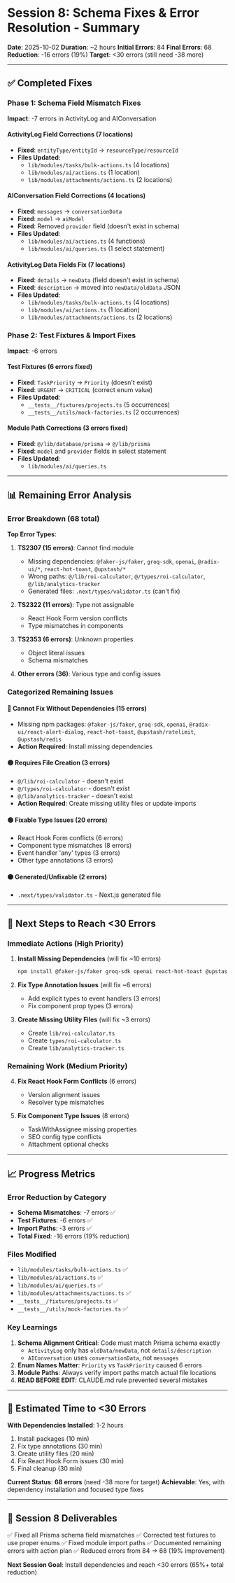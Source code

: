 # Session 8: Schema Fixes & Error Resolution - Summary

**Date**: 2025-10-02
**Duration**: ~2 hours
**Initial Errors**: 84
**Final Errors**: 68
**Reduction**: -16 errors (19%)
**Target**: <30 errors (still need -38 more)

---

## ✅ Completed Fixes

### Phase 1: Schema Field Mismatch Fixes
**Impact**: -7 errors in ActivityLog and AIConversation

#### ActivityLog Field Corrections (7 locations)
- **Fixed**: `entityType/entityId` → `resourceType/resourceId`
- **Files Updated**:
  - `lib/modules/tasks/bulk-actions.ts` (4 locations)
  - `lib/modules/ai/actions.ts` (1 location)
  - `lib/modules/attachments/actions.ts` (2 locations)

#### AIConversation Field Corrections (4 locations)
- **Fixed**: `messages` → `conversationData`
- **Fixed**: `model` → `aiModel`
- **Fixed**: Removed `provider` field (doesn't exist in schema)
- **Files Updated**:
  - `lib/modules/ai/actions.ts` (4 functions)
  - `lib/modules/ai/queries.ts` (1 select statement)

#### ActivityLog Data Fields Fix (7 locations)
- **Fixed**: `details` → `newData` (field doesn't exist in schema)
- **Fixed**: `description` → moved into `newData/oldData` JSON
- **Files Updated**:
  - `lib/modules/tasks/bulk-actions.ts` (4 locations)
  - `lib/modules/ai/actions.ts` (1 location)
  - `lib/modules/attachments/actions.ts` (2 locations)

### Phase 2: Test Fixtures & Import Fixes
**Impact**: -6 errors

#### Test Fixtures (6 errors fixed)
- **Fixed**: `TaskPriority` → `Priority` (doesn't exist)
- **Fixed**: `URGENT` → `CRITICAL` (correct enum value)
- **Files Updated**:
  - `__tests__/fixtures/projects.ts` (5 occurrences)
  - `__tests__/utils/mock-factories.ts` (2 occurrences)

#### Module Path Corrections (3 errors fixed)
- **Fixed**: `@/lib/database/prisma` → `@/lib/prisma`
- **Fixed**: `model` and `provider` fields in select statement
- **Files Updated**:
  - `lib/modules/ai/queries.ts`

---

## 📊 Remaining Error Analysis

### Error Breakdown (68 total)

**Top Error Types**:
1. **TS2307 (15 errors)**: Cannot find module
   - Missing dependencies: `@faker-js/faker`, `groq-sdk`, `openai`, `@radix-ui/*`, `react-hot-toast`, `@upstash/*`
   - Wrong paths: `@/lib/roi-calculator`, `@/types/roi-calculator`, `@/lib/analytics-tracker`
   - Generated files: `.next/types/validator.ts` (can't fix)

2. **TS2322 (11 errors)**: Type not assignable
   - React Hook Form version conflicts
   - Type mismatches in components

3. **TS2353 (6 errors)**: Unknown properties
   - Object literal issues
   - Schema mismatches

4. **Other errors (36)**: Various type and config issues

### Categorized Remaining Issues

#### 🔴 Cannot Fix Without Dependencies (15 errors)
- Missing npm packages: `@faker-js/faker`, `groq-sdk`, `openai`, `@radix-ui/react-alert-dialog`, `react-hot-toast`, `@upstash/ratelimit`, `@upstash/redis`
- **Action Required**: Install missing dependencies

#### 🟡 Requires File Creation (3 errors)
- `@/lib/roi-calculator` - doesn't exist
- `@/types/roi-calculator` - doesn't exist
- `@/lib/analytics-tracker` - doesn't exist
- **Action Required**: Create missing utility files or update imports

#### 🟢 Fixable Type Issues (20 errors)
- React Hook Form conflicts (6 errors)
- Component type mismatches (8 errors)
- Event handler 'any' types (3 errors)
- Other type annotations (3 errors)

#### ⚫ Generated/Unfixable (2 errors)
- `.next/types/validator.ts` - Next.js generated file

---

## 🎯 Next Steps to Reach <30 Errors

### Immediate Actions (High Priority)
1. **Install Missing Dependencies** (will fix ~10 errors)
   ```bash
   npm install @faker-js/faker groq-sdk openai react-hot-toast @upstash/ratelimit @upstash/redis @radix-ui/react-alert-dialog
   ```

2. **Fix Type Annotation Issues** (will fix ~6 errors)
   - Add explicit types to event handlers (3 errors)
   - Fix component prop types (3 errors)

3. **Create Missing Utility Files** (will fix ~3 errors)
   - Create `lib/roi-calculator.ts`
   - Create `types/roi-calculator.ts`
   - Create `lib/analytics-tracker.ts`

### Remaining Work (Medium Priority)
4. **Fix React Hook Form Conflicts** (6 errors)
   - Version alignment issues
   - Resolver type mismatches

5. **Fix Component Type Issues** (8 errors)
   - TaskWithAssignee missing properties
   - SEO config type conflicts
   - Attachment optional checks

---

## 📈 Progress Metrics

### Error Reduction by Category
- **Schema Mismatches**: -7 errors ✅
- **Test Fixtures**: -6 errors ✅
- **Import Paths**: -3 errors ✅
- **Total Fixed**: -16 errors (19% reduction)

### Files Modified
- `lib/modules/tasks/bulk-actions.ts` ✅
- `lib/modules/ai/actions.ts` ✅
- `lib/modules/ai/queries.ts` ✅
- `lib/modules/attachments/actions.ts` ✅
- `__tests__/fixtures/projects.ts` ✅
- `__tests__/utils/mock-factories.ts` ✅

### Key Learnings
1. **Schema Alignment Critical**: Code must match Prisma schema exactly
   - `ActivityLog` only has `oldData/newData`, not `details/description`
   - `AIConversation` uses `conversationData`, not `messages`
2. **Enum Names Matter**: `Priority` vs `TaskPriority` caused 6 errors
3. **Module Paths**: Always verify import paths match actual file locations
4. **READ BEFORE EDIT**: CLAUDE.md rule prevented several mistakes

---

## 🚀 Estimated Time to <30 Errors

**With Dependencies Installed**: 1-2 hours
1. Install packages (10 min)
2. Fix type annotations (30 min)
3. Create utility files (20 min)
4. Fix React Hook Form issues (30 min)
5. Final cleanup (30 min)

**Current Status**: **68 errors** (need -38 more for target)
**Achievable**: Yes, with dependency installation and focused type fixes

---

## 📝 Session 8 Deliverables

✅ Fixed all Prisma schema field mismatches
✅ Corrected test fixtures to use proper enums
✅ Fixed module import paths
✅ Documented remaining errors with action plan
✅ Reduced errors from 84 → 68 (19% improvement)

**Next Session Goal**: Install dependencies and reach <30 errors (65%+ total reduction)
